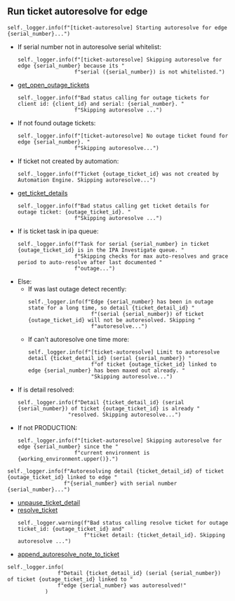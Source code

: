 ## Run ticket autoresolve for edge

```
self._logger.info(f"[ticket-autoresolve] Starting autoresolve for edge {serial_number}...")
```

* If serial number not in autoresolve serial whitelist:
  ```
  self._logger.info(f"[ticket-autoresolve] Skipping autoresolve for edge {serial_number} because its "
                    f"serial ({serial_number}) is not whitelisted.")
  ```
* [get_open_outage_tickets](../../repositories/bruin_repository/get_open_outage_tickets.md)
  ```
  self._logger.info(f"Bad status calling for outage tickets for client id: {client_id} and serial: {serial_number}. "
                    f"Skipping autoresolve ...")
  ```
* If not found outage tickets:
  ```
  self._logger.info(f"[ticket-autoresolve] No outage ticket found for edge {serial_number}. " 
                    f"Skipping autoresolve...")
  ```
* If ticket not created by automation:
  ```
  self._logger.info(f"Ticket {outage_ticket_id} was not created by Automation Engine. Skipping autoresolve...")
  ```
* [get_ticket_details](../../repositories/bruin_repository/get_ticket_details.md)
  ```
  self._logger.info(f"Bad status calling get ticket details for outage ticket: {outage_ticket_id}. "
                    f"Skipping autoresolve ...")
  ```
* If is ticket task in ipa queue:
  ```
  self._logger.info(f"Task for serial {serial_number} in ticket {outage_ticket_id} is in the IPA Investigate queue. "
                    f"Skipping checks for max auto-resolves and grace period to auto-resolve after last documented "
                    f"outage...")
  ```
* Else:
    * If was last outage detect recently:
      ```
      self._logger.info(f"Edge {serial_number} has been in outage state for a long time, so detail {ticket_detail_id} "
                          f"(serial {serial_number}) of ticket {outage_ticket_id} will not be autoresolved. Skipping "
                          f"autoresolve...")
      ```
    * If can't autoresolve one time more:
      ```
      self._logger.info(f"[ticket-autoresolve] Limit to autoresolve detail {ticket_detail_id} (serial {serial_number}) "
                          f"of ticket {outage_ticket_id} linked to edge {serial_number} has been maxed out already. "
                          "Skipping autoresolve...")
      ```
* If is detail resolved:
  ```
  self._logger.info(f"Detail {ticket_detail_id} (serial {serial_number}) of ticket {outage_ticket_id} is already "
                  "resolved. Skipping autoresolve...")
  ```
* If not PRODUCTION:
  ```
  self._logger.info(f"[ticket-autoresolve] Skipping autoresolve for edge {serial_number} since the "
                    f"current environment is {working_environment.upper()}.")
  ```

```
self._logger.info(f"Autoresolving detail {ticket_detail_id} of ticket {outage_ticket_id} linked to edge "
                  f"{serial_number} with serial number {serial_number}...")
```

* [unpause_ticket_detail](../../repositories/bruin_repository/unpause_ticket_detail.md)
* [resolve_ticket](../../repositories/bruin_repository/resolve_ticket.md)
  ```
  self._logger.warning(f"Bad status calling resolve ticket for outage ticket_id: {outage_ticket_id} and"
                       f"ticket detail: {ticket_detail_id}. Skipping autoresolve ...")
  ```
* [append_autoresolve_note_to_ticket](../../repositories/bruin_repository/append_autoresolve_note_to_ticket.md)

```
self._logger.info(
                f"Detail {ticket_detail_id} (serial {serial_number}) of ticket {outage_ticket_id} linked to "
                f"edge {serial_number} was autoresolved!"
            )
  ```